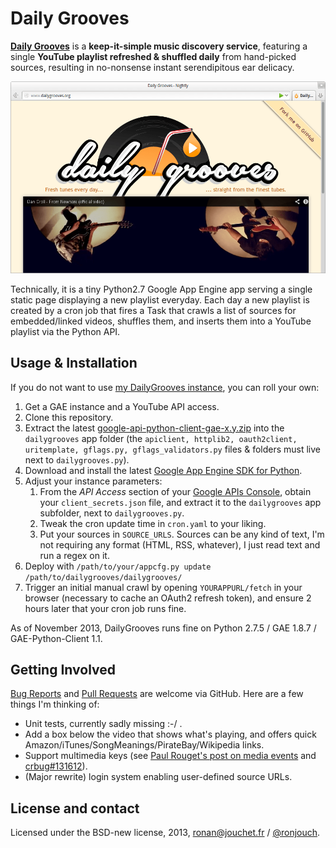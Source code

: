 # Daily Grooves

**[Daily Grooves](http://www.dailygrooves.org/)** is a **keep-it-simple music discovery service**, featuring a single **YouTube playlist refreshed & shuffled daily** from hand-picked sources, resulting in no-nonsense instant serendipitous ear delicacy.

[![DailyGrooves screenshot](https://github.com/ronjouch/dailygrooves/raw/master/dailygrooves_screenshot.png)](http://www.dailygrooves.org/)

Technically, it is a tiny Python2.7 Google App Engine app serving a single static page displaying a new playlist everyday. Each day a new playlist is created by a cron job that fires a Task that crawls a list of sources for embedded/linked videos, shuffles them, and inserts them into a YouTube playlist via the Python API.

## Usage & Installation

If you do not want to use [my DailyGrooves instance](http://www.dailygrooves.org/), you can roll your own:

1. Get a GAE instance and a YouTube API access.
2. Clone this repository.
3. Extract the latest [google-api-python-client-gae-x.y.zip](https://code.google.com/p/google-api-python-client/downloads/list) into the `dailygrooves` app folder (the `apiclient, httplib2, oauth2client, uritemplate, gflags.py, gflags_validators.py` files & folders must live next to `dailygrooves.py`).
5. Download and install the latest [Google App Engine SDK for Python](https://developers.google.com/appengine/downloads#Google_App_Engine_SDK_for_Python).
6. Adjust your instance parameters:
    1. From the *API Access* section of your [Google APIs Console](https://code.google.com/apis/console/), obtain your `client_secrets.json` file, and extract it to the `dailygrooves` app subfolder, next to `dailygrooves.py`.
    2. Tweak the cron update time in `cron.yaml` to your liking.
    3. Put your sources in `SOURCE_URLS`. Sources can be any kind of text, I'm not requiring any format (HTML, RSS, whatever), I just read text and run a regex on it.
7. Deploy with `/path/to/your/appcfg.py update /path/to/dailygrooves/dailygrooves/`
8. Trigger an initial manual crawl by opening `YOURAPPURL/fetch` in your browser (necessary to cache an OAuth2 refresh token), and ensure 2 hours later that your cron job runs fine.

As of November 2013, DailyGrooves runs fine on Python 2.7.5 / GAE 1.8.7 / GAE-Python-Client 1.1.

## Getting Involved

[Bug Reports](https://github.com/ronjouch/dailygrooves/issues) and [Pull Requests](https://github.com/ronjouch/dailygrooves/pulls) are welcome via GitHub. Here are a few things I'm thinking of:

* Unit tests, currently sadly missing :-/ .
* Add a box below the video that shows what's playing, and offers quick Amazon/iTunes/SongMeanings/PirateBay/Wikipedia links.
* Support multimedia keys (see [Paul Rouget's post on media events](http://paulrouget.com/e/mediaevents/) and [crbug#131612](http://code.google.com/p/chromium/issues/detail?id=131612)).
* (Major rewrite) login system enabling user-defined source URLs.

## License and contact

Licensed under the BSD-new license, 2013, [ronan@jouchet.fr](mailto:ronan@jouchet.fr) / [@ronjouch](https://twitter.com/ronjouch).